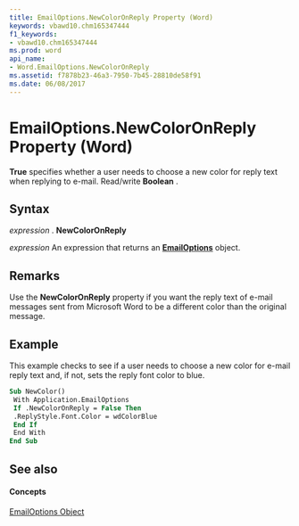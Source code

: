 ```yaml
---
title: EmailOptions.NewColorOnReply Property (Word)
keywords: vbawd10.chm165347444
f1_keywords:
- vbawd10.chm165347444
ms.prod: word
api_name:
- Word.EmailOptions.NewColorOnReply
ms.assetid: f7878b23-46a3-7950-7b45-28810de58f91
ms.date: 06/08/2017
---
```



# EmailOptions.NewColorOnReply Property (Word)

 **True** specifies whether a user needs to choose a new color for reply text when replying to e-mail. Read/write **Boolean** .


## Syntax

 _expression_ . **NewColorOnReply**

 _expression_ An expression that returns an **[EmailOptions](emailoptions-object-word.md)** object.


## Remarks

Use the  **NewColorOnReply** property if you want the reply text of e-mail messages sent from Microsoft Word to be a different color than the original message.


## Example

This example checks to see if a user needs to choose a new color for e-mail reply text and, if not, sets the reply font color to blue.


```vb
Sub NewColor() 
 With Application.EmailOptions 
 If .NewColorOnReply = False Then 
 .ReplyStyle.Font.Color = wdColorBlue 
 End If 
 End With 
End Sub
```


## See also


#### Concepts


[EmailOptions Object](emailoptions-object-word.md)

